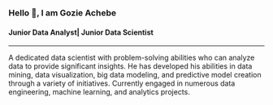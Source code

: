 ### Hello 👋, I am Gozie Achebe

<h4>Junior Data Analyst| Junior Data Scientist</h4><hr>

A dedicated data scientist with problem-solving abilities who can analyze data to provide significant insights. He has developed his abilities in data mining, data visualization, big data modeling, and predictive model creation through a variety of initiatives. Currently engaged in numerous data engineering, machine learning, and analytics projects.<br>

<!--
**bispope/bispope** is a ✨ _special_ ✨ repository because its `README.md` (this file) appears on your GitHub profile.

Here are some ideas to get you started:

- 🔭 I’m currently working on ...
- 🌱 I’m currently learning ...
- 👯 I’m looking to collaborate on ...
- 🤔 I’m looking for help with ...
- 💬 Ask me about ...
- 📫 How to reach me: ...
- 😄 Pronouns: ...
- ⚡ Fun fact: ...
-->
